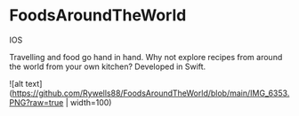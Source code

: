 # FoodsAroundTheWorld
IOS

Travelling and food go hand in hand. Why not explore recipes from around the world from your own kitchen? Developed in Swift.

![alt text](https://github.com/Rywells88/FoodsAroundTheWorld/blob/main/IMG_6353.PNG?raw=true | width=100)
